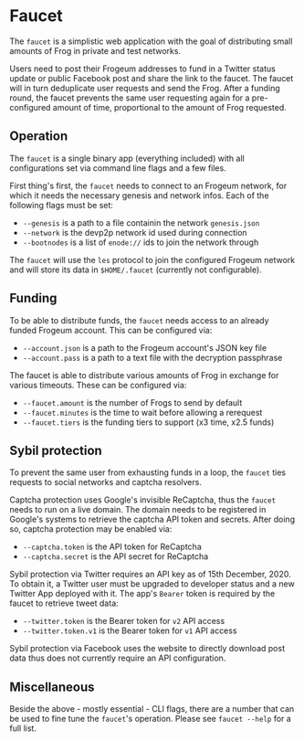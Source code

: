# Faucet

The `faucet` is a simplistic web application with the goal of distributing small amounts of Frog in private and test networks.

Users need to post their Frogeum addresses to fund in a Twitter status update or public Facebook post and share the link to the faucet. The faucet will in turn deduplicate user requests and send the Frog. After a funding round, the faucet prevents the same user requesting again for a pre-configured amount of time, proportional to the amount of Frog requested.

## Operation

The `faucet` is a single binary app (everything included) with all configurations set via command line flags and a few files.

First thing's first, the `faucet` needs to connect to an Frogeum network, for which it needs the necessary genesis and network infos. Each of the following flags must be set:

- `--genesis` is a path to a file containin the network `genesis.json`
- `--network` is the devp2p network id used during connection
- `--bootnodes` is a list of `enode://` ids to join the network through

The `faucet` will use the `les` protocol to join the configured Frogeum network and will store its data in `$HOME/.faucet` (currently not configurable).

## Funding

To be able to distribute funds, the `faucet` needs access to an already funded Frogeum account. This can be configured via:

- `--account.json` is a path to the Frogeum account's JSON key file
- `--account.pass` is a path to a text file with the decryption passphrase

The faucet is able to distribute various amounts of Frog in exchange for various timeouts. These can be configured via:

- `--faucet.amount` is the number of Frogs to send by default
- `--faucet.minutes` is the time to wait before allowing a rerequest
- `--faucet.tiers` is the funding tiers to support  (x3 time, x2.5 funds)

## Sybil protection

To prevent the same user from exhausting funds in a loop, the `faucet` ties requests to social networks and captcha resolvers.

Captcha protection uses Google's invisible ReCaptcha, thus the `faucet` needs to run on a live domain. The domain needs to be registered in Google's systems to retrieve the captcha API token and secrets. After doing so, captcha protection may be enabled via:

- `--captcha.token` is the API token for ReCaptcha
- `--captcha.secret` is the API secret for ReCaptcha

Sybil protection via Twitter requires an API key as of 15th December, 2020. To obtain it, a Twitter user must be upgraded to developer status and a new Twitter App deployed with it. The app's `Bearer` token is required by the faucet to retrieve tweet data:

- `--twitter.token` is the Bearer token for `v2` API access
- `--twitter.token.v1` is the Bearer token for `v1` API access

Sybil protection via Facebook uses the website to directly download post data thus does not currently require an API configuration. 

## Miscellaneous

Beside the above - mostly essential - CLI flags, there are a number that can be used to fine tune the `faucet`'s operation. Please see `faucet --help` for a full list.
